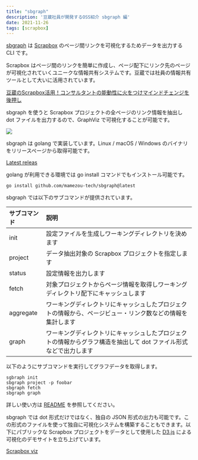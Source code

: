 ```yaml
---
title: "sbgraph"
description: '豆蔵社員が開発するOSS紹介 sbgraph 編'
date: 2021-11-26
tags: [scrapbox]
---
```


[sbgraph](https://github.com/mamezou-tech/sbgraph) は [Scrapbox](https://scrapbox.io) のページ間リンクを可視化するためデータを出力する CLI です。

Scrapbox はページ間のリンクを簡単に作成し、ページ配下にリンク先のページが可視化されていくユニークな情報共有システムです。豆蔵では社員の情報共有ツールとして大いに活用されています。

[豆蔵のScrapbox活用！コンサルタントの能動性に火をつけマインドチェンジを後押し](https://www.scrapbox-news.com/blog/scrapbox-415b4b98-281f-46cd-b6cc-d2a5a609e770)

sbgraph を使うと Scrapbox プロジェクトの全ページのリンク情報を抽出し dot ファイルを出力するので、GraphViz で可視化することが可能です。

![](https://user-images.githubusercontent.com/2092183/79331841-ca874880-7f56-11ea-9127-c1f249742028.png)

sbgraph は golang で実装しています。Linux / macOS / Windows のバイナリをリリースページから取得可能です。

[Latest releas](https://github.com/mamezou-tech/sbgraph/releases/latest)

golang が利用できる環境では go install コマンドでもインストール可能です。

```
go install github.com/mamezou-tech/sbgraph@latest
```

sbgraph では以下のサブコマンドが提供されています。

| サブコマンド | 説明 |
|:--|:--|
| init      | 設定ファイルを生成しワーキングディレクトリを決めます |
| project   | データ抽出対象の Scrapbox プロジェクトを指定します |
| status    | 設定情報を出力します |
| fetch     | 対象プロジェクトからページ情報を取得しワーキングディレクトリ配下にキャッシュします |
| aggregate | ワーキングディレクトリにキャッシュしたプロジェクトの情報から、ページビュー・リンク数などの情報を集計します |
| graph     | ワーキングディレクトリにキャッシュしたプロジェクトの情報からグラフ構造を抽出して dot ファイル形式などで出力します |


以下のようにサブコマンドを実行してグラフデータを取得します。

```
sgbraph init
sbgraph project -p foobar
sbgraph fetch
sbgraph graph
```

詳しい使い方は [README](https://github.com/mamezou-tech/sbgraph/blob/master/README.md) を参照してください。

sbgraph では dot 形式だけではなく、独自の JSON 形式の出力も可能です。この形式のファイルを使って独自に可視化システムを構築することもできます。以下にパブリックな Scrapbox プロジェクトをデータとして使用した [D3.js](https://d3js.org/) による可視化のデモサイトを立ち上げています。

[Scrapbox viz](https://sb-data-kondoumh.netlify.app/)
